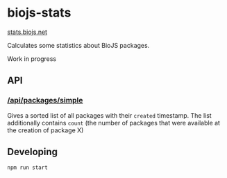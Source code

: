 biojs-stats
===========

[stats.biojs.net](http://stats.biojs.net)

Calculates some statistics about BioJS packages.

Work in progress


API
----

### [/api/packages/simple](http://stats.biojs.net/api/packages/simple)

Gives a sorted list of all packages with their `created` timestamp.
The list additionally contains `count` (the number of packages that were available at the creation of package X)

Developing
---------

```
npm run start
```
